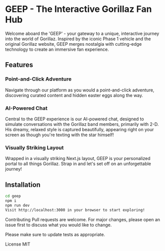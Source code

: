# GEEP - The Interactive Gorillaz Fan Hub

Welcome aboard the 'GEEP' - your gateway to a unique, interactive journey into the world of Gorillaz. Inspired by the iconic Phase 1 vehicle and the original Gorillaz website, GEEP merges nostalgia with cutting-edge technology to create an immersive fan experience. 

## Features

### Point-and-Click Adventure

Navigate through our platform as you would a point-and-click adventure, discovering curated content and hidden easter eggs along the way.

### AI-Powered Chat

Central to the GEEP experience is our AI-powered chat, designed to simulate conversations with the Gorillaz band members, primarily with 2-D. His dreamy, relaxed style is captured beautifully, appearing right on your screen as though you're texting with the star himself!

### Visually Striking Layout

Wrapped in a visually striking Next.js layout, GEEP is your personalized portal to all things Gorillaz. Strap in and let's set off on an unforgettable journey!

## Installation

```bash
cd geep
npm i
npm run dev
Visit http://localhost:3000 in your browser to start exploring!
```

Contributing
Pull requests are welcome. For major changes, please open an issue first to discuss what you would like to change.

Please make sure to update tests as appropriate.

License
MIT